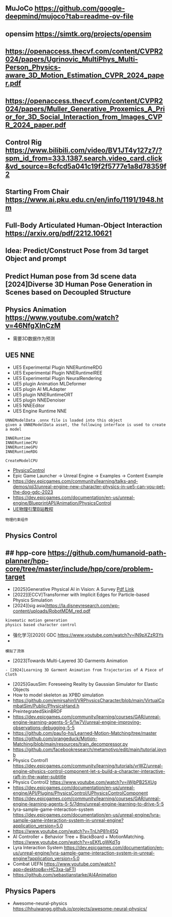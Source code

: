 ## MuJoCo https://github.com/google-deepmind/mujoco?tab=readme-ov-file
## opensim https://simtk.org/projects/opensim
## https://openaccess.thecvf.com/content/CVPR2024/papers/Ugrinovic_MultiPhys_Multi-Person_Physics-aware_3D_Motion_Estimation_CVPR_2024_paper.pdf
## https://openaccess.thecvf.com/content/CVPR2024/papers/Muller_Generative_Proxemics_A_Prior_for_3D_Social_Interaction_from_Images_CVPR_2024_paper.pdf
## Control Rig https://www.bilibili.com/video/BV1JT4y127z7/?spm_id_from=333.1387.search.video_card.click&vd_source=8cfcd5a041c19f2f5777e1a8d78359f2
## Starting From Chair https://www.ai.pku.edu.cn/en/info/1191/1948.htm
## Full-Body Articulated Human-Object Interaction https://arxiv.org/pdf/2212.10621
## Idea: Predict/Construct Pose from 3d target Object and prompt
## Predict Human pose from 3d scene data [2024]Diverse 3D Human Pose Generation in Scenes based on Decoupled Structure
## Physics Animation https://www.youtube.com/watch?v=46NfgXlnCzM

- 需要3D数据作为预测


## UE5 NNE
- UE5 Experimental Plugin NNERuntimeRDG
- UE5 Experimental Plugin NNERuntimeIREE
- UE5 Experimental Plugin NeuralRendering
- UE5 plugin Animation MLDeformer
- UE5 plugin AI MLAdapter
- UE5 plugin NNERuntimeORT
- UE5 plugin NNEDenoiser
- UE5 NNEEditor
- UE5 Engine Runtime NNE
```
UNNEModelData .onnx file is loaded into this object
given a UNNEModelData asset, the following interface is used to create a model

INNERuntime
INNERuntimeCPU
INNERuntimeGPU
INNERuntimeRDG

CreateModelCPU
```
- [PhysicsControl](https://dev.epicgames.com/documentation/en-us/unreal-engine/content-examples-sample-project-for-unreal-engine?application_version=5.4)
- Epic Game Launcher -> Unreal Engine -> Examples -> Content Example
- https://dev.epicgames.com/community/learning/talks-and-demos/qjj3/unreal-engine-new-character-physics-in-ue5-can-you-pet-the-dog-gdc-2023
- https://dev.epicgames.com/documentation/en-us/unreal-engine/BlueprintAPI/Animation/PhysicsControl
- [UE物理引擎B站教程](https://www.bilibili.com/video/BV1ym421372T?spm_id_from=333.788.videopod.sections&vd_source=8cfcd5a041c19f2f5777e1a8d78359f2)
```
物理约束组件

```

## Physics Control

## ## hpp-core https://github.com/humanoid-path-planner/hpp-core/tree/master/include/hpp/core/problem-target




 
- [2025]Generative Physical AI in Vision: A Survey [Pdf Link](https://arxiv.org/pdf/2501.10928v2)
- [2022][ECCV]Transformer with Implicit Edges for Particle-based Physics Simulation
- [2024][sig asia]https://la.disneyresearch.com/wp-content/uploads/RobotMDM_red.pdf
```
kinematic motion generation
physics based character control
```
- 强化学习[2020] GDC https://www.youtube.com/watch?v=lN9pXZzR3Ys
- 
```
模拟了流体
```
- [2023]Towards Multi-Layered 3D Garments Animation
```
- [2024]Learning 3D Garment Animation from Trajectories of A Piece of Cloth
```
- [2025]GausSim: Foreseeing Reality by Gaussian Simulator for Elastic Objects
- How to model skeleton as XPBD simulation 
- https://github.com/emirsahin1/VRPhysicsCharacter/blob/main/VirtualCombatSim/Public/PhysicsHand.h
- PreintegratedSkinBRDF
- https://dev.epicgames.com/community/learning/courses/GAR/unreal-engine-learning-agents-5-5/1w7V/unreal-engine-improving-observations-debugging-5-5
- https://github.com/pau1o-hs/Learned-Motion-Matching/tree/master
- https://github.com/orangeduck/Motion-Matching/blob/main/resources/train_decompressor.py
- https://github.com/facebookresearch/metamotivo/edit/main/tutorial.ipynb
- Physics Control1 https://dev.epicgames.com/community/learning/tutorials/vrWZ/unreal-engine-physics-control-component-let-s-build-a-character-interactive-raft-in-the-water-subtitle
- Physics Control2 https://www.youtube.com/watch?v=iWjbPB25XUg
- https://dev.epicgames.com/documentation/en-us/unreal-engine/API/Plugins/PhysicsControl/UPhysicsControlComponent
- https://dev.epicgames.com/community/learning/courses/GAR/unreal-engine-learning-agents-5-5/7dmy/unreal-engine-learning-to-drive-5-5
- lyra-sample-game-interaction-system https://dev.epicgames.com/documentation/en-us/unreal-engine/lyra-sample-game-interaction-system-in-unreal-engine?application_version=5.0
- https://www.youtube.com/watch?v=TnLhP81r45Q
- AI Controller + Behavior Tree + BlackBoard + MotionMatching. https://www.youtube.com/watch?v=sEKfLgWKdTg
- Lyra Interaction System https://dev.epicgames.com/documentation/en-us/unreal-engine/lyra-sample-game-interaction-system-in-unreal-engine?application_version=5.0
- Combat UEFN https://www.youtube.com/watch?app=desktop&v=HC3xa-laFTI
- https://github.com/sebastianstarke/AI4Animation


## Physics Papers
- Awesome-neural-physics https://hhuiwangg.github.io/projects/awesome-neural-physics/






